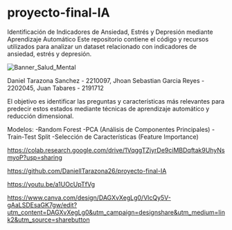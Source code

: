 # proyecto-final-IA
Identificación de Indicadores de Ansiedad, Estrés y Depresión mediante Aprendizaje Automático
Este repositorio contiene el código y recursos utilizados para analizar un dataset relacionado con indicadores de ansiedad, estrés y depresión. 


![Banner_Salud_Mental](https://github.com/user-attachments/assets/daeda1e0-26a3-419c-810c-6b21b0b8225e)




Daniel Tarazona Sanchez - 2210097,
Jhoan Sebastian Garcia Reyes - 2202045,
Juan Tabares - 2191712

El objetivo es identificar las preguntas y características más relevantes para predecir estos estados mediante técnicas de aprendizaje automático y reducción dimensional.

Modelos: 
-Random Forest
-PCA (Análisis de Componentes Principales)
-Train-Test Split
-Selección de Características (Feature Importance)

https://colab.research.google.com/drive/1VqggTZjyrDe9ciMBDqftak9UhyNsmyoP?usp=sharing

https://github.com/DaniellTarazona26/proyecto-final-IA

https://youtu.be/a1UOcUpTfVg

https://www.canva.com/design/DAGXvXegLg0/VlcQy5V-gAaLSDEsaGK7gw/edit?utm_content=DAGXvXegLg0&utm_campaign=designshare&utm_medium=link2&utm_source=sharebutton
